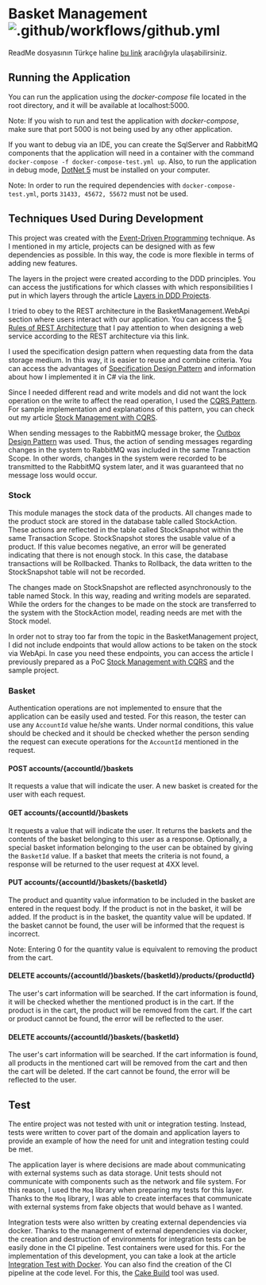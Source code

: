 # Basket Management ![.github/workflows/github.yml](https://github.com/AdemCatamak/BasketManagement/workflows/.github/workflows/github.yml/badge.svg?branch=master)

ReadMe dosyasının Türkçe haline [bu link](./ReadMe_tr.md) aracılığıyla ulaşabilirsiniz.

## __Running the Application__

You can run the application using the _docker-compose_ file located in the root directory, and it will be available at localhost:5000.

Note: If you wish to run and test the application with _docker-compose_, make sure that port 5000 is not being used by any other application.

If you want to debug via an IDE, you can create the SqlServer and RabbitMQ components that the application will need in a container with the command ```docker-compose -f docker-compose-test.yml up```. Also, to run the application in debug mode, [DotNet 5](https://dotnet.microsoft.com/download/dotnet/5.0) must be installed on your computer.

Note: In order to run the required dependencies with ```docker-compose-test.yml```, ports `31433, 45672, 55672` must not be used.

## __Techniques Used During Development__

This project was created with the [Event-Driven Programming](https://ademcatamak.medium.com/olaya-dayal%C4%B1-programlama-event-driven-programming-d6b7e2c0d948) technique. As I mentioned in my article, projects can be designed with as few dependencies as possible. In this way, the code is more flexible in terms of adding new features.

The layers in the project were created according to the DDD principles. You can access the  justifications for which classes with which responsibilities I put in which layers through the article [Layers in DDD Projects](https://ademcatamak.medium.com/layers-in-ddd-projects-bd492aa2b8aa).

I tried to obey to the REST architecture in the BasketManagement.WebApi section where users interact with our application. You can access the [5 Rules of REST Architecture](https://ademcatamak.medium.com/5-rules-of-rest-architecture-434abaf5db44) that I pay attention to when designing a web service according to the REST architecture via this link.

I used the specification design pattern when requesting data from the data storage medium. In this way, it is easier to reuse and combine criteria. You can access the advantages of [Specification Design Pattern](https://ademcatamak.medium.com/specification-design-pattern-c814649be0ef) and information about how I implemented it in C# via the link.

Since I needed different read and write models and did not want the lock operation on the write to affect the read operation, I used the [CQRS Pattern](https://ademcatamak.medium.com/cqrs-command-query-responsibility-segregation-476d2d81225a). For sample implementation and explanations of this pattern, you can check out my article [Stock Management with CQRS](https://ademcatamak.medium.com/stok-y%C3%B6netimi-cqrs-%C3%B6rne%C4%9Fi-c8243b82c7b2).

When sending messages to the RabbitMQ message broker, the [Outbox Design Pattern](https://ademcatamak.medium.com/outbox-design-pattern-57e1519ed5e4) was used. Thus, the action of sending messages regarding changes in the system to RabbitMQ was included in the same Transaction Scope. In other words, changes in the system were recorded to be transmitted to the RabbitMQ system later, and it was guaranteed that no message loss would occur.

### __Stock__

This module manages the stock data of the products. All changes made to the product stock are stored in the database table called StockAction. These actions are reflected in the table called StockSnapshot within the same Transaction Scope. StockSnapshot stores the usable value of a product. If this value becomes negative, an error will be generated indicating that there is not enough stock. In this case, the database transactions will be Rollbacked. Thanks to Rollback, the data written to the StockSnapshot table will not be recorded.

The changes made on StockSnapshot are reflected asynchronously to the table named Stock. In this way, reading and writing models are separated. While the orders for the changes to be made on the stock are transferred to the system with the StockAction model, reading needs are met with the Stock model.

In order not to stray too far from the topic in the BasketManagement project, I did not include endpoints that would allow actions to be taken on the stock via WebApi. In case you need these endpoints, you can access the article I previously prepared as a PoC [Stock Management with CQRS](https://ademcatamak.medium.com/stok-y%C3%B6netimi-cqrs-%C3%B6rne%C4%9Fi-c8243b82c7b2) and the sample project.

### __Basket__

Authentication operations are not implemented to ensure that the application can be easily used and tested. For this reason, the tester can use any `AccountId` value he/she wants. Under normal conditions, this value should be checked and it should be checked whether the person sending the request can execute operations for the `AccountId` mentioned in the request.

#### __POST accounts/{accountId/}baskets__

It requests a value that will indicate the user. A new basket is created for the user with each request.

#### __GET accounts/{accountId/}baskets__

It requests a value that will indicate the user. It returns the baskets and the contents of the basket belonging to this user as a response. Optionally, a special basket information belonging to the user can be obtained by giving the `BasketId` value. If a basket that meets the criteria is not found, a response will be returned to the user request at 4XX level.

#### __PUT accounts/{accountId/}baskets/{basketId}__

The product and quantity value information to be included in the basket are entered in the request body. If the product is not in the basket, it will be added. If the product is in the basket, the quantity value will be updated. If the basket cannot be found, the user will be informed that the request is incorrect.

Note: Entering 0 for the quantity value is equivalent to removing the product from the cart.

#### __DELETE accounts/{accountId/}baskets/{basketId}/products/{productId}__

The user's cart information will be searched. If the cart information is found, it will be checked whether the mentioned product is in the cart. If the product is in the cart, the product will be removed from the cart. If the cart or product cannot be found, the error will be reflected to the user.

#### __DELETE accounts/{accountId/}baskets/{basketId}__

The user's cart information will be searched. If the cart information is found, all products in the mentioned cart will be removed from the cart and then the cart will be deleted. If the cart cannot be found, the error will be reflected to the user.

## Test

The entire project was not tested with unit or integration testing. Instead, tests were written to cover part of the domain and application layers to provide an example of how the need for unit and integration testing could be met.

The application layer is where decisions are made about communicating with external systems such as data storage. Unit tests should not communicate with components such as the network and file system. For this reason, I used the `Moq` library when preparing my tests for this layer. Thanks to the `Moq` library, I was able to create interfaces that communicate with external systems from fake objects that would behave as I wanted.

Integration tests were also written by creating external dependencies via docker. Thanks to the management of external dependencies via docker, the creation and destruction of environments for integration tests can be easily done in the CI pipeline. Test containers were used for this. For the implementation of this development, you can take a look at the article [Integration Test with Docker](https://ademcatamak.medium.com/integration-test-with-net-core-and-docker-21b241f7372). You can also find the creation of the CI pipeline at the code level. For this, the [Cake Build](https://ademcatamak.medium.com/cake-build-nedir-684eb1885b06) tool was used.
